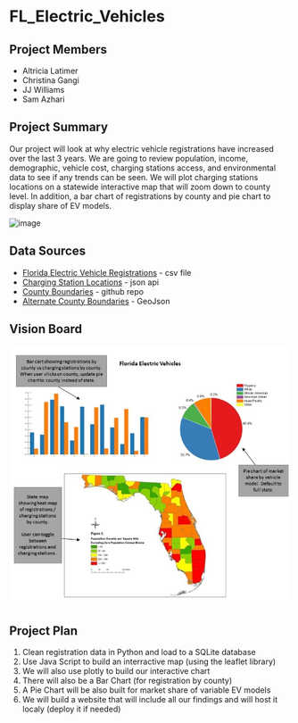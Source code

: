 # FL_Electric_Vehicles

## Project Members
* Altricia Latimer
* Christina Gangi
* JJ Williams
* Sam Azhari

## Project Summary
Our project will look at why electric vehicle registrations have increased over the last 3 years. We are going to review  population, income, demographic, vehicle cost, charging stations access, and environmental data to see if any trends can be seen.  We will plot charging stations locations on a statewide interactive map that will zoom down to county level.  In addition, a bar chart of registrations by county and pie chart to display share of EV models. 

![image](https://user-images.githubusercontent.com/74847091/115482229-2d6f8780-a21c-11eb-9339-ad355290b7bf.png)



## Data Sources
* [Florida Electric Vehicle Registrations](https://www.atlasevhub.com/materials/state-ev-registration-data/) - csv file
* [Charging Station Locations](https://developer.nrel.gov/docs/api-key/) - json api
* [County Boundaries](https://github.com/johan/world.geo.json/tree/master/countries/USA/FL) - github repo
* [Alternate County Boundaries](https://public.opendatasoft.com/explore/dataset/us-county-boundaries/table/?disjunctive.[…]junctive.state_name&sort=stusab&refine.state_name=Florida) - GeoJson

## Vision Board
![Vision of final page](https://github.com/Project-JCSA/FL_Electric_Vehicles/blob/main/Images/VisionBoard.jpg)

## Project Plan
1) Clean registration data in Python and load to a SQLite database
2) Use Java Script to build an interractive map (using the leaflet library)
3) We will also use plotly to build our interactive chart 
4) There will also be a Bar Chart (for registration by county) 
5) A Pie Chart will be also built for market share of variable EV models
6) We will build a website that will include all our findings and will host it localy (deploy it if needed)
